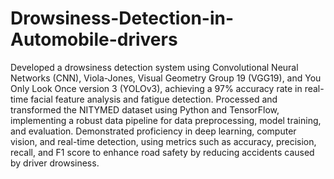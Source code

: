 # Drowsiness-Detection-in-Automobile-drivers

Developed a drowsiness detection system using Convolutional Neural Networks (CNN), Viola-Jones, Visual Geometry Group 19 (VGG19), and You Only Look Once version 3 (YOLOv3), achieving a 97% accuracy rate in real-time facial feature analysis and fatigue detection. Processed and transformed the NITYMED dataset using Python and TensorFlow, implementing a robust data pipeline for data preprocessing, model training, and evaluation. Demonstrated proficiency in deep learning, computer vision, and real-time detection, using metrics such as accuracy, precision, recall, and F1 score to enhance road safety by reducing accidents caused by driver drowsiness.
